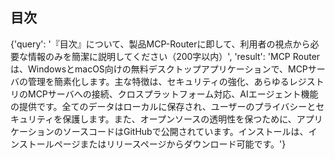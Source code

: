 ## 目次

{'query': '『目次』について、製品MCP-Routerに即して、利用者の視点から必要な情報のみを簡潔に説明してください（200字以内）', 'result': 'MCP Routerは、WindowsとmacOS向けの無料デスクトップアプリケーションで、MCPサーバの管理を簡素化します。主な特徴は、セキュリティの強化、あらゆるレジストリのMCPサーバへの接続、クロスプラットフォーム対応、AIエージェント機能の提供です。全てのデータはローカルに保存され、ユーザーのプライバシーとセキュリティを保護します。また、オープンソースの透明性を保つために、アプリケーションのソースコードはGitHubで公開されています。インストールは、インストールページまたはリリースページからダウンロード可能です。'}